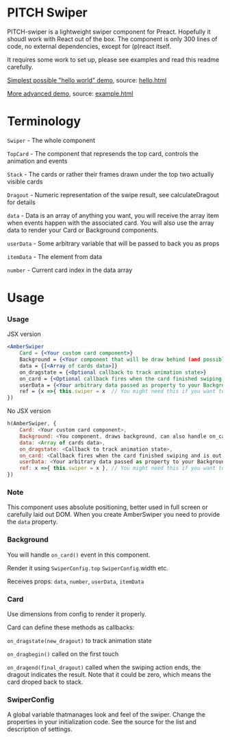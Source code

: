 # PITCH Swiper

PITCH-swiper is a lightweight swiper component for Preact. Hopefully it shoudl work with React out of the box. The component is only 300 lines of code, no external dependencies, except for (p)react itself.

It requires some work to set up, please see examples and read this readme carefully.

[Simplest possible "hello world" demo](https://exebook.github.io/pitch-swiper/hello.html), source: [hello.html](https://github.com/exebook/pitch-swiper/blob/master/hello.html)

[More advanced demo](https://exebook.github.io/pitch-swiper/example.html), source: [example.html](https://github.com/exebook/pitch-swiper/blob/master/example.html)


# Terminology

`Swiper` - The whole component

`TopCard` - The component that represends the top card, controls the animation and events

`Stack` - The cards or rather their frames drawn under the top two actually visible cards

`Dragout` - Numeric representation of the swipe result, see calculateDragout for details

`data` - Data is an array of anything you want, you will receive the array item when events happen with the associated card. You 
will also use the array data to render your Card or Background components.

`userData` - Some arbitrary variable that will be passed to back you as props

`itemData` - The element from data

`number` - Current card index in the data array

# Usage

### Usage
JSX version

```jsx
<AmberSwiper
	Card = {<Your custom card component>}
	Background = {<Your component that will be draw behind (and possibly around) the cards>}
	data = {[<Array of cards data>]}
	on_dragstate = {<Optional callback to track animation state>}
	on_card = {<Optional callback fires when the card finished swiping and is out of stack>}
	userData = {<Your arbitrary data passed as property to your Background and Card>}
	ref = {x =>{ this.swiper = x  // You might need this if you want to have advanced dynamic control of swiper }}
})
```
No JSX version

```js
h(AmberSwiper, {
	Card: <Your custom card component>,
	Background: <You component, draws background, can also handle on_card and on_dragstate>,
	data: <Array of cards data>,
	on_dragstate: <Callback to track animation state>,
	on_card: <Callback fires when the card finished swiping and is out of stack, probably the one you need most>,
	userData: <Your arbitrary data passed as property to your Background and Card>,
	ref: x =>{ this.swiper = x }, // You might need this if you want to have advanced dynamic control of swiper
})
```


### Note
This component uses absolute positioning, better used in full screen or carefully laid out DOM.
When you create AmberSwiper you need to provide the `data` property.


### Background

You will handle `on_card()` event in this component.

Render it using `SwiperConfig.top` `SwiperConfig`.width etc.

Receives props: `data`, `number`, `userData`, `itemData`

### Card

Use dimensions from config to render it properly.

Card can define these methods as callbacks:

`on_dragstate(new_dragout)` to track animation state

`on_dragbegin()` called on the first touch

`on_dragend(final_dragout)` called when the swiping action ends, the dragout indicates the result. Note that it could be zero, which means the card droped back to stack.

### SwiperConfig

A global variable thatmanages look and feel of the swiper. Change the properties in your initialization code. See the source for the list and description of settings.

